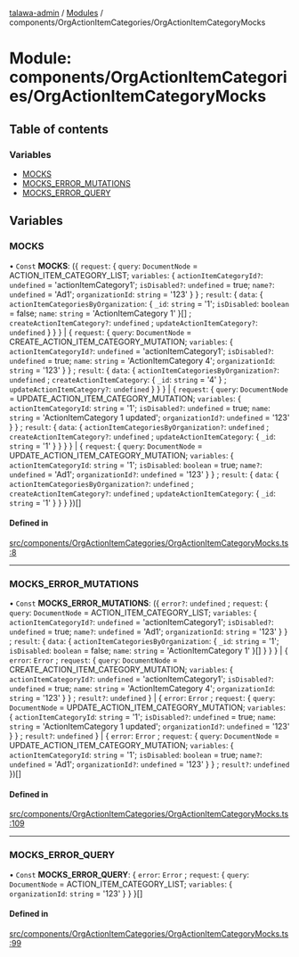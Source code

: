 [talawa-admin](../README.md) / [Modules](../modules.md) / components/OrgActionItemCategories/OrgActionItemCategoryMocks

# Module: components/OrgActionItemCategories/OrgActionItemCategoryMocks

## Table of contents

### Variables

- [MOCKS](components_OrgActionItemCategories_OrgActionItemCategoryMocks.md#mocks)
- [MOCKS\_ERROR\_MUTATIONS](components_OrgActionItemCategories_OrgActionItemCategoryMocks.md#mocks_error_mutations)
- [MOCKS\_ERROR\_QUERY](components_OrgActionItemCategories_OrgActionItemCategoryMocks.md#mocks_error_query)

## Variables

### MOCKS

• `Const` **MOCKS**: (\{ `request`: \{ `query`: `DocumentNode` = ACTION\_ITEM\_CATEGORY\_LIST; `variables`: \{ `actionItemCategoryId?`: `undefined` = 'actionItemCategory1'; `isDisabled?`: `undefined` = true; `name?`: `undefined` = 'Ad1'; `organizationId`: `string` = '123' \}  \} ; `result`: \{ `data`: \{ `actionItemCategoriesByOrganization`: \{ `_id`: `string` = '1'; `isDisabled`: `boolean` = false; `name`: `string` = 'ActionItemCategory 1' \}[] ; `createActionItemCategory?`: `undefined` ; `updateActionItemCategory?`: `undefined`  \}  \}  \} \| \{ `request`: \{ `query`: `DocumentNode` = CREATE\_ACTION\_ITEM\_CATEGORY\_MUTATION; `variables`: \{ `actionItemCategoryId?`: `undefined` = 'actionItemCategory1'; `isDisabled?`: `undefined` = true; `name`: `string` = 'ActionItemCategory 4'; `organizationId`: `string` = '123' \}  \} ; `result`: \{ `data`: \{ `actionItemCategoriesByOrganization?`: `undefined` ; `createActionItemCategory`: \{ `_id`: `string` = '4' \} ; `updateActionItemCategory?`: `undefined`  \}  \}  \} \| \{ `request`: \{ `query`: `DocumentNode` = UPDATE\_ACTION\_ITEM\_CATEGORY\_MUTATION; `variables`: \{ `actionItemCategoryId`: `string` = '1'; `isDisabled?`: `undefined` = true; `name`: `string` = 'ActionItemCategory 1 updated'; `organizationId?`: `undefined` = '123' \}  \} ; `result`: \{ `data`: \{ `actionItemCategoriesByOrganization?`: `undefined` ; `createActionItemCategory?`: `undefined` ; `updateActionItemCategory`: \{ `_id`: `string` = '1' \}  \}  \}  \} \| \{ `request`: \{ `query`: `DocumentNode` = UPDATE\_ACTION\_ITEM\_CATEGORY\_MUTATION; `variables`: \{ `actionItemCategoryId`: `string` = '1'; `isDisabled`: `boolean` = true; `name?`: `undefined` = 'Ad1'; `organizationId?`: `undefined` = '123' \}  \} ; `result`: \{ `data`: \{ `actionItemCategoriesByOrganization?`: `undefined` ; `createActionItemCategory?`: `undefined` ; `updateActionItemCategory`: \{ `_id`: `string` = '1' \}  \}  \}  \})[]

#### Defined in

[src/components/OrgActionItemCategories/OrgActionItemCategoryMocks.ts:8](https://github.com/git-init-priyanshu/talawa-admin-clone/blob/d03f5ca/src/components/OrgActionItemCategories/OrgActionItemCategoryMocks.ts#L8)

___

### MOCKS\_ERROR\_MUTATIONS

• `Const` **MOCKS\_ERROR\_MUTATIONS**: (\{ `error?`: `undefined` ; `request`: \{ `query`: `DocumentNode` = ACTION\_ITEM\_CATEGORY\_LIST; `variables`: \{ `actionItemCategoryId?`: `undefined` = 'actionItemCategory1'; `isDisabled?`: `undefined` = true; `name?`: `undefined` = 'Ad1'; `organizationId`: `string` = '123' \}  \} ; `result`: \{ `data`: \{ `actionItemCategoriesByOrganization`: \{ `_id`: `string` = '1'; `isDisabled`: `boolean` = false; `name`: `string` = 'ActionItemCategory 1' \}[]  \}  \}  \} \| \{ `error`: `Error` ; `request`: \{ `query`: `DocumentNode` = CREATE\_ACTION\_ITEM\_CATEGORY\_MUTATION; `variables`: \{ `actionItemCategoryId?`: `undefined` = 'actionItemCategory1'; `isDisabled?`: `undefined` = true; `name`: `string` = 'ActionItemCategory 4'; `organizationId`: `string` = '123' \}  \} ; `result?`: `undefined`  \} \| \{ `error`: `Error` ; `request`: \{ `query`: `DocumentNode` = UPDATE\_ACTION\_ITEM\_CATEGORY\_MUTATION; `variables`: \{ `actionItemCategoryId`: `string` = '1'; `isDisabled?`: `undefined` = true; `name`: `string` = 'ActionItemCategory 1 updated'; `organizationId?`: `undefined` = '123' \}  \} ; `result?`: `undefined`  \} \| \{ `error`: `Error` ; `request`: \{ `query`: `DocumentNode` = UPDATE\_ACTION\_ITEM\_CATEGORY\_MUTATION; `variables`: \{ `actionItemCategoryId`: `string` = '1'; `isDisabled`: `boolean` = true; `name?`: `undefined` = 'Ad1'; `organizationId?`: `undefined` = '123' \}  \} ; `result?`: `undefined`  \})[]

#### Defined in

[src/components/OrgActionItemCategories/OrgActionItemCategoryMocks.ts:109](https://github.com/git-init-priyanshu/talawa-admin-clone/blob/d03f5ca/src/components/OrgActionItemCategories/OrgActionItemCategoryMocks.ts#L109)

___

### MOCKS\_ERROR\_QUERY

• `Const` **MOCKS\_ERROR\_QUERY**: \{ `error`: `Error` ; `request`: \{ `query`: `DocumentNode` = ACTION\_ITEM\_CATEGORY\_LIST; `variables`: \{ `organizationId`: `string` = '123' \}  \}  \}[]

#### Defined in

[src/components/OrgActionItemCategories/OrgActionItemCategoryMocks.ts:99](https://github.com/git-init-priyanshu/talawa-admin-clone/blob/d03f5ca/src/components/OrgActionItemCategories/OrgActionItemCategoryMocks.ts#L99)
